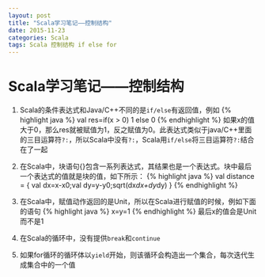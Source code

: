```yaml
---
layout: post
title: "Scala学习笔记——控制结构"
date: 2015-11-23
categories: Scala
tags: Scala 控制结构 if else for
---
```


# Scala学习笔记——控制结构

1. Scala的条件表达式和Java/C++不同的是`if/else`有返回值，例如
{% highlight java %}
	val res=if(x > 0) 1 else 0
{% endhighlight %}
如果x的值大于0，那么res就被赋值为1，反之赋值为0。此表达式类似于java/C++里面的三目运算符`?:`，所以Scala中没有`?:`，Scala用`if/else`将三目运算符`?:`结合在了一起

2. 在Scala中，块语句{}包含一系列表达式，其结果也是一个表达式。块中最后一个表达式的值就是块的值，如下所示：
{% highlight java %}
	val distance = { val dx=x-x0;val dy=y-y0;sqrt(dx*dx+dy*dy) }
{% endhighlight %}
3. 在Scala中，赋值动作返回的是Unit，所以在Scala进行赋值的时候，例如下面的语句
{% highlight java %}
	x=y=1
{% endhighlight %}
最后x的值会是Unit而不是1
4. 在Scala的循环中，没有提供`break`和`continue`
5. 如果for循环的循环体以`yield`开始，则该循环会构造出一个集合，每次迭代生成集合中的一个值
